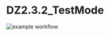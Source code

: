 # DZ2.3.2_TestMode
![example workflow](https://github.com/<OWNER>/<REPOSITORY>/actions/workflows/<WORKFLOW_FILE>/badge.svg)
